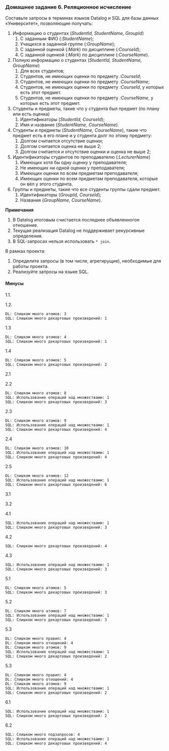 ### Домашнее задание 6. Реляционное исчисление

Составьте запросы в терминах языков Datalog и SQL для базы данных «Университет», позволяющие получать:

1.  Информацию о студентах (_StudentId, StudentName, GroupId_)
    1.  С заданным ФИО (_:StudentName_);
    2.  Учащихся в заданной группе (_:GroupName_);
    3.  C заданной оценкой (_:Mark_) по дисциплине (_:CourseId_);
    4.  C заданной оценкой (_:Mark_) по дисциплине (_:CourseName_).
2.  Полную информацию о студентах (_StudentId, StudentName, GroupName_)
    1.  Для всех студентов;
    2.  Студентов, не имеющих оценки по предмету _:CourseId_;
    3.  Студентов, не имеющих оценки по предмету _:CourseName_;
    4.  Студентов, не имеющих оценки по предмету _:CourseId_, у которых есть этот предмет.
    5.  Студентов, не имеющих оценки по предмету _:CourseName_, у которых есть этот предмет.
3.  Студенты и предметы, такие что у студента был предмет (по плану или есть оценка)
    1.  Идентификаторы (_StudentId, CourseId_);
    2.  Имя и название (_StudentName, CourseName_).
4.  Студенты и предметы (_StudentName, CourseName_), такие что предмет есть в его плане и у студента долг по этому предмету:
    1.  Долгом считается отсутствие оценки;
    2.  Долгом считается оценка не выше 2;
    3.  Долгом считается и отсутствие оценки и оценка не выше 2;
5.  Идентификаторы студентов по преподавателю (_:LecturerName_)
    1.  Имеющих хотя бы одну оценку у преподавателя;
    2.  Не имеющих ни одной оценки у преподавателя;
    3.  Имеющих оценки по всем предметам преподавателя;
    4.  Имеющих оценки по всем предметам преподавателя, которые он вёл у этого студента.
6.  Группы и предметы, такие что все студенты группы сдали предмет.
    1.  Идентификаторы (_GroupId, CourseId_);
    2.  Названия (_GroupName, CourseName_).

**Примечания**

1.  В Datalog итоговым счистается последнее объявленногое отношение.
2.  Текущая реализация Datalog не поддерживает рекурсивные определения.
3.  В SQL-запросах нельзя использовать `* join`.

В рамках проекта:

1.  Определите запросы (в том числе, агрегирущие), необходимые для работы проекта.
2.  Реализуйте запросы на языке SQL.


#### Минусы
1.1.

1.2. 

    DL: Слишком много атомов: 3
    SQL: Слишком много декартовых произведений: 1

1.3

    DL: Слишком много атомов: 4
    SQL: Слишком много декартовых произведений: 1
1.4

    DL: Слишком много атомов: 5
    SQL: Слишком много декартовых произведений: 2

2.1

2.2

    DL: Слишком много атомов: 8
    SQL: Использование операций над множествами: 1
    SQL: Слишком много декартовых произведений: 3
2.3

    DL: Слишком много атомов: 9
    SQL: Использование операций над множествами: 1
    SQL: Слишком много декартовых произведений: 4
2.4

    DL: Слишком много атомов: 10
    SQL: Использование операций над множествами: 1
    SQL: Слишком много декартовых произведений: 4
2.5

    DL: Слишком много атомов: 12
    SQL: Использование операций над множествами: 1
    SQL: Слишком много декартовых произведений: 6
3.1

3.2

4.1

    SQL: Использование операций над множествами: 1
    SQL: Слишком много декартовых произведений: 3
4.2

    SQL: Слишком много декартовых произведений: 4
4.3

    SQL: Использование операций над множествами: 1
    SQL: Слишком много декартовых произведений: 3
5.1

    DL: Слишком много атомов: 5
    SQL: Слишком много декартовых произведений: 3
5.2

    DL: Слишком много атомов: 7
    SQL: Использование операций над множествами: 1
    SQL: Слишком много декартовых произведений: 3
5.3

    DL: Слишком много правил: 4
    DL: Слишком много отношений: 4
    DL: Слишком много атомов: 9
    SQL: Использование операций над множествами: 1
    SQL: Слишком много декартовых произведений: 2
5.3

    DL: Слишком много правил: 4
    DL: Слишком много отношений: 4
    DL: Слишком много атомов: 9
    SQL: Использование операций над множествами: 1
    SQL: Слишком много декартовых произведений: 2
6.1

    SQL: Использование операций над множествами: 1
    SQL: Слишком много декартовых произведений: 2
6.2

    SQL: Слишком много подзапросов: 4
    SQL: Использование операций над множествами: 1
    SQL: Слишком много декартовых произведений: 4

